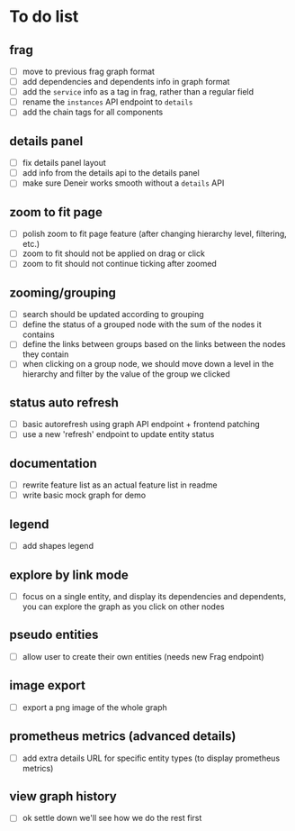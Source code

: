 # To do list

## frag
* [ ] move to previous frag graph format
* [ ] add dependencies and dependents info in graph format
* [ ] add the `service` info as a tag in frag, rather than a regular field
* [ ] rename the `instances` API endpoint to `details`
* [ ] add the chain tags for all components

## details panel
* [ ] fix details panel layout
* [ ] add info from the details api to the details panel
* [ ] make sure Deneir works smooth without a `details` API

## zoom to fit page
* [ ] polish zoom to fit page feature (after changing hierarchy level, filtering, etc.)
* [ ] zoom to fit should not be applied on drag or click
* [ ] zoom to fit should not continue ticking after zoomed

## zooming/grouping
* [ ] search should be updated according to grouping
* [ ] define the status of a grouped node with the sum of the nodes it contains
* [ ] define the links between groups based on the links between the nodes they contain
* [ ] when clicking on a group node, we should move down a level in the hierarchy and filter by the value of the group we clicked

## status auto refresh
* [ ] basic autorefresh using graph API endpoint + frontend patching
* [ ] use a new 'refresh' endpoint to update entity status

## documentation
* [ ] rewrite feature list as an actual feature list in readme
* [ ] write basic mock graph for demo

## legend
* [ ] add shapes legend

## explore by link mode
* [ ] focus on a single entity, and display its dependencies and dependents, you can explore the graph as you click on other nodes

## pseudo entities
* [ ] allow user to create their own entities (needs new Frag endpoint)

## image export
* [ ] export a png image of the whole graph

## prometheus metrics (advanced details)
* [ ] add extra details URL for specific entity types (to display prometheus metrics)

## view graph history
* [ ] ok settle down we'll see how we do the rest first
